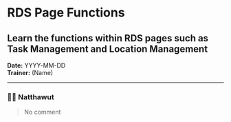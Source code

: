# RDS Page Functions
## Learn the functions within RDS pages such as Task Management and Location Management

**Date:** YYYY-MM-DD  
**Trainer:** (Name)

---

### 🧑‍💻 Natthawut
> No comment